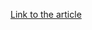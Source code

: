 [Link to the article](https://www.welivesecurity.com/en/cybersecurity/scammers-exploiting-deepseek-hype/)
